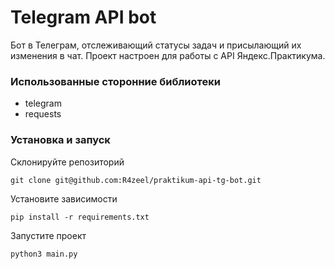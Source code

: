 # Telegram API bot
Бот в Телеграм, отслеживающий статусы задач и присылающий их изменения в чат.
Проект настроен для работы с API Яндекс.Практикума.

### Использованные сторонние библиотеки
- telegram
- requests

### Установка и запуск
Склонируйте репозиторий
```
git clone git@github.com:R4zeel/praktikum-api-tg-bot.git
```

Установите зависимости
```
pip install -r requirements.txt
```

Запустите проект
```
python3 main.py
```
